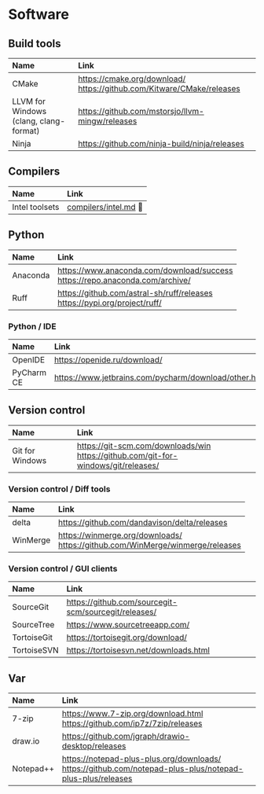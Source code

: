 # Software

## Build tools

| Name | Link |
| :--- | :--- |
| CMake | <https://cmake.org/download/><br><https://github.com/Kitware/CMake/releases> |
| LLVM for Windows<br>(clang, clang-format) | <https://github.com/mstorsjo/llvm-mingw/releases> |
| Ninja | <https://github.com/ninja-build/ninja/releases> |

## Compilers

| Name | Link |
| :--- | :--- |
| Intel toolsets | [compilers/intel.md](compilers/intel.md) 🔗 |

## Python

| Name | Link |
| :--- | :--- |
| Anaconda | <https://www.anaconda.com/download/success><br><https://repo.anaconda.com/archive/> |
| Ruff | <https://github.com/astral-sh/ruff/releases><br><https://pypi.org/project/ruff/> |

### Python / IDE

| Name | Link |
| :--- | :--- |
| OpenIDE | <https://openide.ru/download/> |
| PyCharm CE | <https://www.jetbrains.com/pycharm/download/other.html> |

## Version control

| Name | Link |
| :--- | :--- |
| Git for Windows | <https://git-scm.com/downloads/win><br><https://github.com/git-for-windows/git/releases/> |

### Version control / Diff tools

| Name | Link |
| :--- | :--- |
| delta | <https://github.com/dandavison/delta/releases> |
| WinMerge | <https://winmerge.org/downloads/><br><https://github.com/WinMerge/winmerge/releases> |

### Version control / GUI clients

| Name | Link |
| :--- | :--- |
| SourceGit | <https://github.com/sourcegit-scm/sourcegit/releases/> |
| SourceTree | <https://www.sourcetreeapp.com/> |
| TortoiseGit | <https://tortoisegit.org/download/> |
| TortoiseSVN | <https://tortoisesvn.net/downloads.html> |

## Var

| Name | Link |
| :--- | :--- |
| 7-zip | <https://www.7-zip.org/download.html><br><https://github.com/ip7z/7zip/releases> |
| draw.io | <https://github.com/jgraph/drawio-desktop/releases> |
| Notepad++ | <https://notepad-plus-plus.org/downloads/><br><https://github.com/notepad-plus-plus/notepad-plus-plus/releases> |
